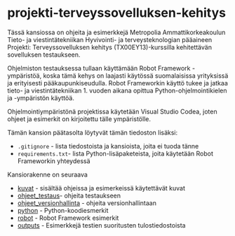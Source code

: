 # projekti-terveyssovelluksen-kehitys

Tässä kansiossa on ohjeita ja esimerkkejä Metropolia Ammattikorkeakoulun Tieto- ja viestintätekniikan Hyvivointi- ja terveysteknologian pääaineen Projekti: Terveyssovelluksen kehitys (TX00EY13)-kurssilla kehitettävän sovelluksen testaukseen.

Ohjelmiston testauksessa tullaan käyttämään Robot Framework -ympäristöä, koska tämä kehys on laajasti käytössä suomalaisissa yrityksissä ja erityisesti pääkaupunkiseudulla. Robot Frameworkin käyttö tukee ja jatkaa tieto- ja viestintätekniikan 1. vuoden aikana opittua Python-ohjelmointikielen ja -ympäristön käyttöä.

Ohjelmointiympäristönä projektissa käytetään Visual Studio Codea, joten ohjeet ja esimerkit on kirjoitettu tälle ympäristölle.

Tämän kansion päätasolta löytyvät tämän tiedoston lisäksi:
- `.gitignore` - lista tiedostoista ja kansioista, joita ei tuoda tänne
- `requirements.txt`- lista Python-lisäpaketeista, joita käytetään Robot Frameworkin yhteydessä

Kansiorakenne on seuraava
- [kuvat](./kuvat) - sisältää ohjeissa ja esimerkeissä käytettävät kuvat
- [ohjeet_testaus](./ohjeet_testaus)- ohjeita testaukseen
- [ohjeet_versionhallinta](./ohjeet_versionhallinta) - ohjeita versionhallintaan
- [python](./python) - Python-koodiesmerkit
- [robot](./robot) - Robot Framework esimerkit
- [outputs](./outputs) - Esimerkkejä testien suoritusten tulostiedostoista
